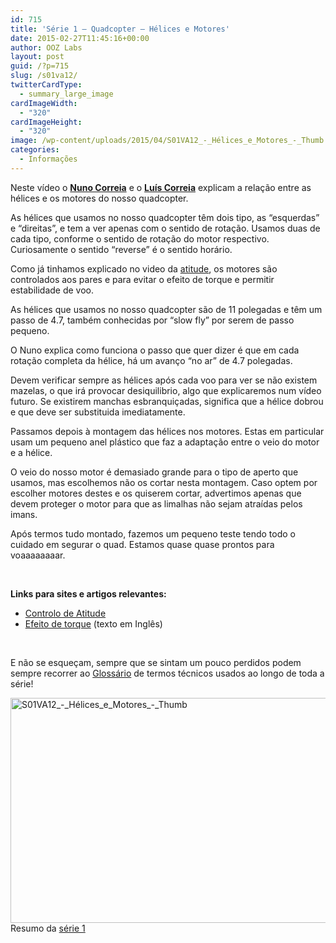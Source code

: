 ```yaml
---
id: 715
title: 'Série 1 — Quadcopter — Hélices e Motores'
date: 2015-02-27T11:45:16+00:00
author: OOZ Labs
layout: post
guid: /?p=715
slug: /s01va12/
twitterCardType:
  - summary_large_image
cardImageWidth:
  - "320"
cardImageHeight:
  - "320"
image: /wp-content/uploads/2015/04/S01VA12_-_Hélices_e_Motores_-_Thumb.jpg
categories:
  - Informações
---
```

Neste vídeo o [**Nuno Correia**](/equipa/nuno-correia/ "Nuno Correia") e o [**Luís Correia**](/equipa/luis-correia/ "Luís Correia") explicam a relação entre as hélices e os motores do nosso quadcopter.

<p style="text-align: center;">
</p>

As hélices que usamos no nosso quadcopter têm dois tipo, as &#8220;esquerdas&#8221; e &#8220;direitas&#8221;, e tem a ver apenas com o sentido de rotação. Usamos duas de cada tipo, conforme o sentido de rotação do motor respectivo. Curiosamente o sentido &#8220;reverse&#8221; é o sentido horário.

Como já tinhamos explicado no video da [atitude](/s01va06/ "Série 1 – Quadcopter – Controlo de Atitude"), os motores são controlados aos pares e para evitar o efeito de torque e permitir estabilidade de voo.

As hélices que usamos no nosso quadcopter são de 11 polegadas e têm um passo de 4.7, também conhecidas por &#8220;slow fly&#8221; por serem de passo pequeno.

O Nuno explica como funciona o passo que quer dizer é que em cada rotação completa da hélice, há um avanço &#8220;no ar&#8221; de 4.7 polegadas.

Devem verificar sempre as hélices após cada voo para ver se não existem mazelas, o que irá provocar desiquilibrio, algo que explicaremos num vídeo futuro. Se existirem manchas esbranquiçadas, significa que a hélice dobrou e que deve ser substituida imediatamente.

Passamos depois à montagem das hélices nos motores. Estas em particular usam um pequeno anel plástico que faz a adaptação entre o veio do motor e a hélice.

O veio do nosso motor é demasiado grande para o tipo de aperto que usamos, mas escolhemos não os cortar nesta montagem. Caso optem por escolher motores destes e os quiserem cortar, advertimos apenas que devem proteger o motor para que as limalhas não sejam atraídas pelos imans.

Após termos tudo montado, fazemos um pequeno teste tendo todo o cuidado em segurar o quad. Estamos quase quase prontos para voaaaaaaaar.

&nbsp;

<strong title="Motores Brushless">Links para sites e artigos relevantes:</strong>

  * [Controlo de Atitude](/s01va06/ "Série 1 – Quadcopter – Controlo de Atitude")
  * <a href="http://en.wikipedia.org/wiki/Torque_effect" target="_blank">Efeito de torque</a> (texto em Inglês)

&nbsp;

E não se esqueçam, sempre que se sintam um pouco perdidos podem sempre recorrer ao [Glossário](/s01-glossary/ "Glossário") de termos técnicos usados ao longo de toda a série!

[<img class="aligncenter size-large wp-image-718" src="/wp-content/uploads/2015/04/S01VA12_-_Hélices_e_Motores_-_Thumb-1024x576.jpg" alt="S01VA12_-_Hélices_e_Motores_-_Thumb" width="640" height="360" srcset="/wp-content/uploads/2015/04/S01VA12_-_Hélices_e_Motores_-_Thumb-1024x576.jpg 1024w, /wp-content/uploads/2015/04/S01VA12_-_Hélices_e_Motores_-_Thumb-300x169.jpg 300w, /wp-content/uploads/2015/04/S01VA12_-_Hélices_e_Motores_-_Thumb-280x158.jpg 280w, /wp-content/uploads/2015/04/S01VA12_-_Hélices_e_Motores_-_Thumb.jpg 1280w" sizes="(max-width: 640px) 100vw, 640px" />](/wp-content/uploads/2015/04/S01VA12_-_Hélices_e_Motores_-_Thumb.jpg)Resumo da [série 1](/series/serie-1/ "Resumo da série 1")